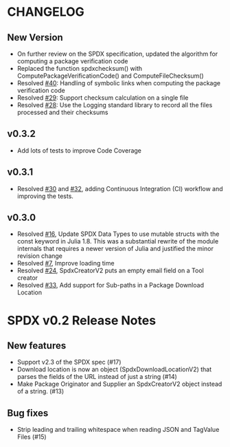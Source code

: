 # CHANGELOG

## New Version
* On further review on the SPDX specification, updated the algorithm for computing a package verification code
* Replaced the function spdxchecksum() with ComputePackageVerificationCode() and ComputeFileChecksum()
* Resolved [#40](https://github.com/SamuraiAku/SPDX.jl/issues/40): Handling of symbolic links when computing the package verification code
* Resolved [#29](https://github.com/SamuraiAku/SPDX.jl/issues/29): Support checksum calculation on a single file
* Resolved [#28](https://github.com/SamuraiAku/SPDX.jl/issues/28): Use the Logging standard library to record all the files processed and their checksums

## v0.3.2
* Add lots of tests to improve Code Coverage

## v0.3.1
* Resolved [#30](https://github.com/SamuraiAku/SPDX.jl/issues/30) and [#32](https://github.com/SamuraiAku/SPDX.jl/issues/32), adding Continuous Integration (CI) workflow and improving the tests.

## v0.3.0
* Resolved [#16](https://github.com/SamuraiAku/SPDX.jl/issues/16), Update SPDX Data Types to use mutable structs with the const keyword in Julia 1.8. This was a substantial rewrite of the module internals that requires a newer version of Julia and justified the minor revision change
* Resolved [#7](https://github.com/SamuraiAku/SPDX.jl/issues/7), Improve loading time
* Resolved [#24](https://github.com/SamuraiAku/SPDX.jl/issues/24), SpdxCreatorV2 puts an empty email field on a Tool creator
* Resolved [#33](https://github.com/SamuraiAku/SPDX.jl/issues/33), Add support for Sub-paths in a Package Download Location


SPDX v0.2 Release Notes
=======================

New features
---------------

* Support v2.3 of the SPDX spec (#17)
* Download location is now an object (SpdxDownloadLocationV2) that parses the fields of the URL instead of just a string (#14)
* Make Package Originator and Supplier an SpdxCreatorV2 object instead of a string. (#13)

Bug fixes
----------------
* Strip leading and trailing whitespace when reading JSON and TagValue Files (#15)